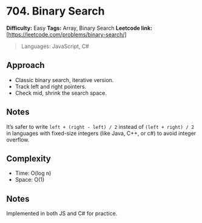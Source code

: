 # 704. Binary Search

**Difficulty:** Easy
**Tags:** Array, Binary Search
**Leetcode link:** [https://leetcode.com/problems/binary-search/]

> Languages: JavaScript, C#

## Approach

- Classic binary search, iterative version.
- Track left and right pointers.
- Check mid, shrink the search space.

## Notes

It’s safer to write `left + (right - left) / 2` instead of `(left + right) / 2` in languages with fixed-size integers (like Java, C++, or c#) to avoid integer overflow.

## Complexity

- Time: O(log n)
- Space: O(1)

## Notes

Implemented in both JS and C# for practice.

